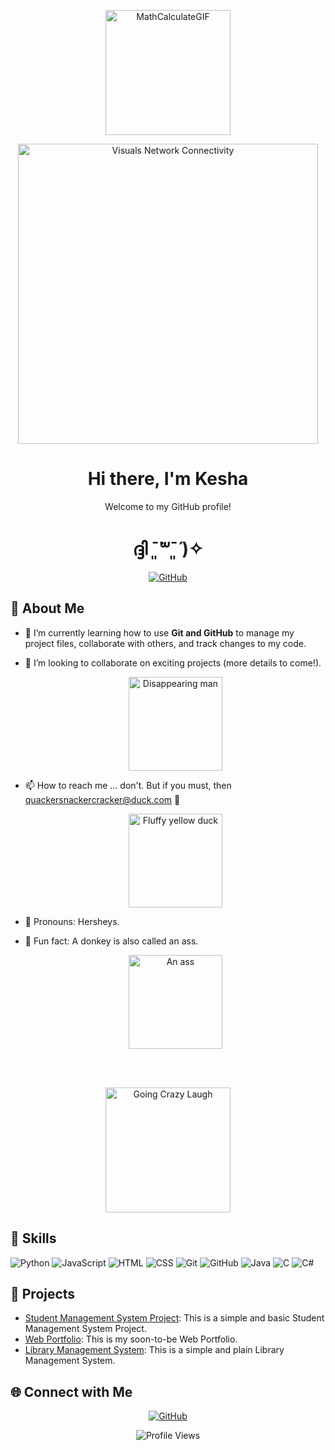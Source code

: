 <!-- Header -->
<p align="center">
  <img src="https://github.com/kcenizaj/kcenizaj/assets/150229810/8a13035c-63d3-4150-96d1-5c1690bf7b84" alt="MathCalculateGIF" width="200"/>
</p>

<p align="center">
  <img src="https://media.giphy.com/media/NXEuPHCOiJujANVznL/giphy.gif" alt="Visuals Network Connectivity" width="480" height="480"/>
</p>

<h1 align="center">Hi there, I'm Kesha</h1>
<p align="center">Welcome to my GitHub profile!</p>
<h1 align="center">ദ്ദി ˉ͈̀꒳ˉ͈́ )✧</h1>


<!-- Badges -->
<p align="center">
  <a href="https://github.com/kcenizaj">
    <img src="https://img.shields.io/badge/GitHub-kcenizaj-181717?style=flat-square&logo=github" alt="GitHub">
  </a>
</p>

<!-- Introduction -->
## 👋 About Me
- 🌱 I’m currently learning how to use **Git and GitHub** to manage my project files, collaborate with others, and track changes to my code.
- 💞️ I’m looking to collaborate on exciting projects (more details to come!). <p align = "center"><img src="https://github.com/kcenizaj/kcenizaj/assets/150229810/17535cb4-74e9-4e81-8e17-afd0c55ede13" alt="Disappearing man" width="150"></p>

- 📫 How to reach me ... don't. But if you must, then quackersnackercracker@duck.com 🦆 <p align="center"> <img src="https://github.com/kcenizaj/kcenizaj/assets/150229810/305d952f-0da9-4f60-bc6b-10a2828183ef" alt="Fluffy yellow duck" width="150"></p>
- 🍫 Pronouns: Hersheys.
- 🫏 Fun fact: A donkey is also called an ass. <p align = "center"> <img src="https://github.com/kcenizaj/kcenizaj/assets/150229810/843805f7-a304-4a9c-829c-2687857b3103" alt="An ass" width="150"> </p>


<br>
<br>
<!-- GIF -->
<p align="center">
  <img src="https://github.com/kcenizaj/kcenizaj/assets/150229810/2bba2a20-a45e-4d3f-abd3-2fed5d997000" alt="Going Crazy Laugh" width="200"/>
</p>

<!-- Skills -->
## 🔧 Skills
![Python](https://img.shields.io/badge/Python-3776AB?style=flat-square&logo=python&logoColor=white)
![JavaScript](https://img.shields.io/badge/JavaScript-F7DF1E?style=flat-square&logo=javascript&logoColor=black)
![HTML](https://img.shields.io/badge/HTML-E34F26?style=flat-square&logo=html5&logoColor=white)
![CSS](https://img.shields.io/badge/CSS-1572B6?style=flat-square&logo=css3&logoColor=white)
![Git](https://img.shields.io/badge/Git-F05032?style=flat-square&logo=git&logoColor=white)
![GitHub](https://img.shields.io/badge/GitHub-181717?style=flat-square&logo=github&logoColor=white)
![Java](https://img.shields.io/badge/Java-007396?style=flat-square&logo=java&logoColor=white)
![C](https://img.shields.io/badge/C-A8B9CC?style=flat-square&logo=c&logoColor=white)
![C#](https://img.shields.io/badge/C%23-239120?style=flat-square&logo=c-sharp&logoColor=white)

<!-- Projects -->
## 📂 Projects
- [Student Management System Project](https://github.com/kcenizaj/StudentManagementSystem.git): This is a simple and basic Student Management System Project.
- [Web Portfolio](https://github.com/kcenizaj/Web_Portfolio.git): This is my soon-to-be Web Portfolio.
- [Library Management System](https://github.com/kcenizaj/Lib_Management_System.git): This is a simple and plain Library Management System.

<!-- Connect -->
## 🌐 Connect with Me
<p align="center">
  <a href="https://github.com/kcenizaj">
    <img src="https://img.shields.io/badge/GitHub-kcenizaj-181717?style=flat-square&logo=github" alt="GitHub">
  </a>
</p>

<!-- Footer -->
<p align="center">
  <img src="https://komarev.com/ghpvc/?username=kcenizaj&style=flat-square" alt="Profile Views">
</p>

